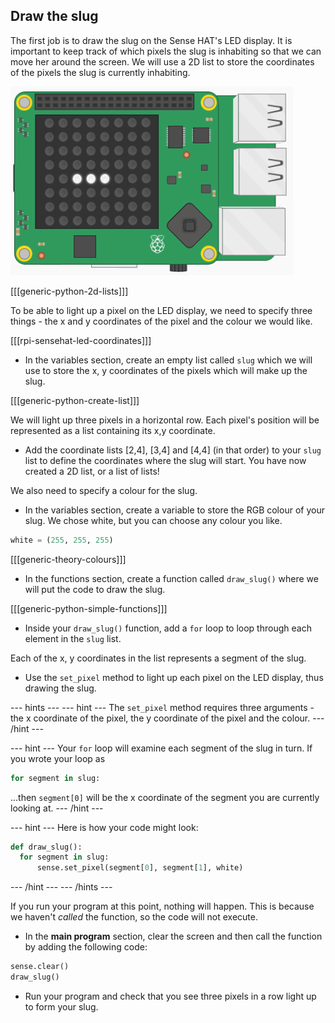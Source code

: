 ## Draw the slug

The first job is to draw the slug on the Sense HAT's LED display. It is important to keep track of which pixels the slug is inhabiting so that we can move her around the screen. We will use a 2D list to store the coordinates of the pixels the slug is currently inhabiting.

![Draw the slug](images/draw-slug.png)

[[[generic-python-2d-lists]]]

To be able to light up a pixel on the LED display, we need to specify three things - the x and y coordinates of the pixel and the colour we would like.

[[[rpi-sensehat-led-coordinates]]]

+ In the variables section, create an empty list called `slug` which we will use to store the x, y coordinates of the pixels which will make up the slug.

[[[generic-python-create-list]]]

We will light up three pixels in a horizontal row. Each pixel's position will be represented as a list containing its x,y coordinate.

+ Add the coordinate lists [2,4], [3,4] and [4,4] (in that order) to your `slug` list to define the coordinates where the slug will start. You have now created a 2D list, or a list of lists!

We also need to specify a colour for the slug.

+ In the variables section, create a variable to store the RGB colour of your slug. We chose white, but you can choose any colour you like.

```python
white = (255, 255, 255)
```

[[[generic-theory-colours]]]

+ In the functions section, create a function called `draw_slug()` where we will put the code to draw the slug.

[[[generic-python-simple-functions]]]

+ Inside your `draw_slug()` function, add a `for` loop to loop through each element in the `slug` list.

Each of the x, y coordinates in the list represents a segment of the slug.

+ Use the `set_pixel` method to light up each pixel on the LED display, thus drawing the slug.

--- hints ---
--- hint ---
The `set_pixel` method requires three arguments - the x coordinate of the pixel, the y coordinate of the pixel and the colour.
--- /hint ---

--- hint ---
Your `for` loop will examine each segment of the slug in turn. If you wrote your loop as

```python
for segment in slug:
```
...then `segment[0]` will be the x coordinate of the segment you are currently looking at.
--- /hint ---

--- hint ---
Here is how your code might look:

```python
def draw_slug():
  for segment in slug:
      sense.set_pixel(segment[0], segment[1], white)
```
--- /hint ---
--- /hints ---

If you run your program at this point, nothing will happen. This is because we haven't _called_ the function, so the code will not execute.

+ In the **main program** section, clear the screen and then call the function by adding the following code:

```python
sense.clear()
draw_slug()
```

+ Run your program and check that you see three pixels in a row light up to form your slug.
